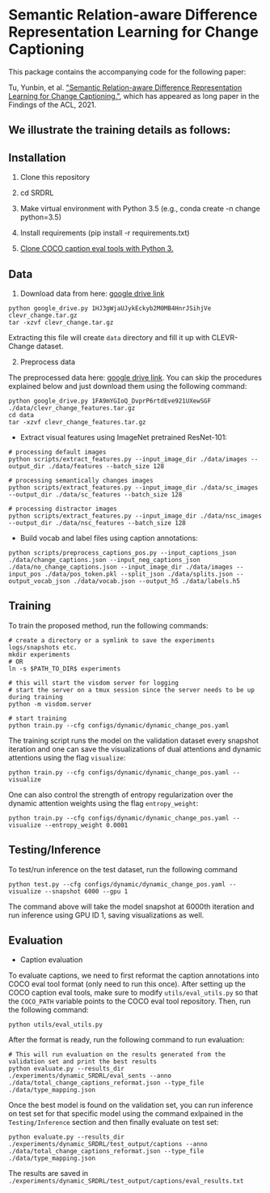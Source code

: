 # Semantic Relation-aware Difference Representation Learning for Change Captioning
This package contains the accompanying code for the following paper:

Tu, Yunbin, et al. ["Semantic Relation-aware Difference Representation Learning for Change Captioning."](https://aclanthology.org/2021.findings-acl.6.pdf), which has appeared as long paper in the Findings of the ACL, 2021. 

## We illustrate the training details as follows:


## Installation

1. Clone this repository

2. cd SRDRL

3. Make virtual environment with Python 3.5 (e.g., conda create -n change python=3.5)

4. Install requirements (pip install -r requirements.txt)

5. [Clone COCO caption eval tools with Python 3.](https://gitee.com/tuyunbin/coco-caption_python3.git)

## Data

1. Download data from here: [google drive link](https://drive.google.com/file/d/1HJ3gWjaUJykEckyb2M0MB4HnrJSihjVe/view?usp=sharing)
```
python google_drive.py 1HJ3gWjaUJykEckyb2M0MB4HnrJSihjVe clevr_change.tar.gz
tar -xzvf clevr_change.tar.gz
```
Extracting this file will create `data` directory and fill it up with CLEVR-Change dataset.

2. Preprocess data

The preprocessed data here: [google drive link](https://drive.google.com/file/d/1FA9mYGIoQ_DvprP6rtdEve921UXewSGF/view?usp=sharing).
You can skip the procedures explained below and just download them using the following command:
```
python google_drive.py 1FA9mYGIoQ_DvprP6rtdEve921UXewSGF ./data/clevr_change_features.tar.gz
cd data
tar -xzvf clevr_change_features.tar.gz
```

* Extract visual features using ImageNet pretrained ResNet-101:
```
# processing default images
python scripts/extract_features.py --input_image_dir ./data/images --output_dir ./data/features --batch_size 128

# processing semantically changes images
python scripts/extract_features.py --input_image_dir ./data/sc_images --output_dir ./data/sc_features --batch_size 128

# processing distractor images
python scripts/extract_features.py --input_image_dir ./data/nsc_images --output_dir ./data/nsc_features --batch_size 128
```

* Build vocab and label files using caption annotations:
```
python scripts/preprocess_captions_pos.py --input_captions_json ./data/change_captions.json --input_neg_captions_json ./data/no_change_captions.json --input_image_dir ./data/images --input_pos ./data/pos_token.pkl --split_json ./data/splits.json --output_vocab_json ./data/vocab.json --output_h5 ./data/labels.h5
```

## Training
To train the proposed method, run the following commands:
```
# create a directory or a symlink to save the experiments logs/snapshots etc.
mkdir experiments
# OR
ln -s $PATH_TO_DIR$ experiments

# this will start the visdom server for logging
# start the server on a tmux session since the server needs to be up during training
python -m visdom.server

# start training
python train.py --cfg configs/dynamic/dynamic_change_pos.yaml 
```

The training script runs the model on the validation dataset every snapshot iteration and one can save the visualizations of dual attentions and dynamic attentions using the flag `visualize`:
```
python train.py --cfg configs/dynamic/dynamic_change_pos.yaml --visualize
```

One can also control the strength of entropy regularization over the dynamic attention weights using the flag `entropy_weight`:
```
python train.py --cfg configs/dynamic/dynamic_change_pos.yaml --visualize --entropy_weight 0.0001
```

## Testing/Inference
To test/run inference on the test dataset, run the following command
```
python test.py --cfg configs/dynamic/dynamic_change_pos.yaml --visualize --snapshot 6000 --gpu 1
```
The command above will take the model snapshot at 6000th iteration and run inference using GPU ID 1, saving visualizations as well.

## Evaluation
* Caption evaluation

To evaluate captions, we need to first reformat the caption annotations into COCO eval tool format (only need to run this once). After setting up the COCO caption eval tools, make sure to modify `utils/eval_utils.py` so that the `COCO_PATH` variable points to the COCO eval tool repository. Then, run the following command:
```
python utils/eval_utils.py
```

After the format is ready, run the following command to run evaluation:
```
# This will run evaluation on the results generated from the validation set and print the best results
python evaluate.py --results_dir ./experiments/dynamic_SRDRL/eval_sents --anno ./data/total_change_captions_reformat.json --type_file ./data/type_mapping.json
```

Once the best model is found on the validation set, you can run inference on test set for that specific model using the command exlpained in the `Testing/Inference` section and then finally evaluate on test set:
```
python evaluate.py --results_dir ./experiments/dynamic_SRDRL/test_output/captions --anno ./data/total_change_captions_reformat.json --type_file ./data/type_mapping.json
```
The results are saved in `./experiments/dynamic_SRDRL/test_output/captions/eval_results.txt`

